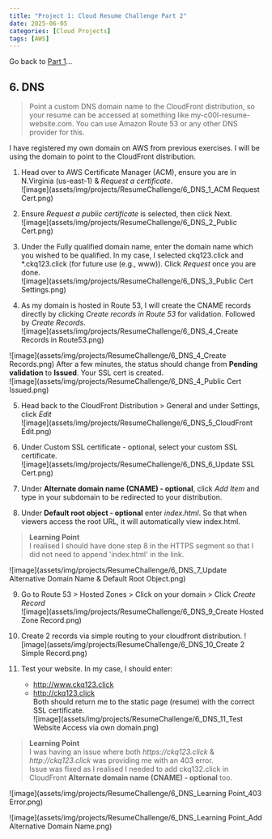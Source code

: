 ```yaml
---
title: "Project 1: Cloud Resume Challenge Part 2"
date: 2025-06-05
categories: [Cloud Projects]
tags: [AWS]
---
```



Go back to [Part 1](https://c-kq.github.io/posts/CloudResumeChallenge-Part1/)...


## 6. DNS  
>Point a custom DNS domain name to the CloudFront distribution, so your resume can be accessed at something like my-c00l-resume-website.com. You can use Amazon Route 53 or any other DNS provider for this.  

I have registered my own domain on AWS from previous exercises. I will be using the domain to point to the CloudFront distribution.  
  
1. Head over to AWS Certificate Manager (ACM), ensure you are in N.Virginia (us-east-1) & _Request a certificate_.  
![image](assets/img/projects/ResumeChallenge/6_DNS_1_ACM Request Cert.png)
  
2. Ensure _Request a public certificate_ is selected, then click Next.  
![image](assets/img/projects/ResumeChallenge/6_DNS_2_Public Cert.png)
  
3. Under the Fully qualified domain name, enter the domain name which you wished to be qualified. In my case, I selected ckq123.click and *.ckq123.click (for future use (e.g., www)). Click _Request_ once you are done.   
![image](assets/img/projects/ResumeChallenge/6_DNS_3_Public Cert Settings.png)

4. As my domain is hosted in Route 53, I will create the CNAME records directly by clicking _Create records in Route 53_ for validation. Followed by _Create Records_.  
![image](assets/img/projects/ResumeChallenge/6_DNS_4_Create Records in Route53.png)
    
![image](assets/img/projects/ResumeChallenge/6_DNS_4_Create Records.png) 
After a few minutes, the status should change from **Pending validation** to **Issued**. Your SSL cert is created.  
![image](assets/img/projects/ResumeChallenge/6_DNS_4_Public Cert Issued.png)
  
5. Head back to the CloudFront Distribution > General and under Settings, click _Edit_  
![image](assets/img/projects/ResumeChallenge/6_DNS_5_CloudFront Edit.png)
  
6. Under Custom SSL certificate - optional, select your custom SSL certificate.  
![image](assets/img/projects/ResumeChallenge/6_DNS_6_Update SSL Cert.png)
  
7. Under **Alternate domain name (CNAME) - optional**, click _Add Item_ and type in your subdomain to be redirected to your distribution.  
8. Under **Default root object - optional** enter _index.html_. So that when viewers access the root URL, it will automatically view index.html.  
>**Learning Point**  
I realised I should have done step 8 in the HTTPS segment so that I did not need to append 'index.html' in the link.

![image](assets/img/projects/ResumeChallenge/6_DNS_7_Update Alternative Domain Name & Default Root Object.png)
  
9. Go to Route 53 > Hosted Zones > Click on your domain > Click _Create Record_  
![image](assets/img/projects/ResumeChallenge/6_DNS_9_Create Hosted Zone Record.png)
  
10. Create 2 records via simple routing to your cloudfront distribution.
![image](assets/img/projects/ResumeChallenge/6_DNS_10_Create 2 Simple Record.png)

11. Test your website. In my case, I should enter:  
    - http://www.ckq123.click
    - http://ckq123.click  
    Both should return me to the static page (resume) with the correct SSL certificate.  
![image](assets/img/projects/ResumeChallenge/6_DNS_11_Test Website Access via own domain.png)
  
>**Learning Point**  
I was having an issue where both _https://ckq123.click_ & _http://ckq123.click_ was providing me with an 403 error.  
Issue was fixed as I realised I needed to add ckq132.click in CloudFront **Alternate domain name (CNAME) - optional** too.  

![image](assets/img/projects/ResumeChallenge/6_DNS_Learning Point_403 Error.png)
  
![image](assets/img/projects/ResumeChallenge/6_DNS_Learning Point_Add Alternative Domain Name.png)
